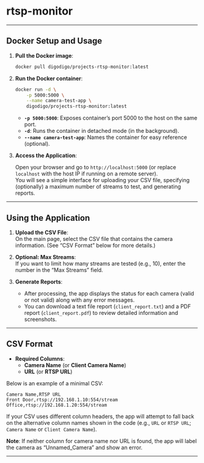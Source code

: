 # rtsp-monitor
---

## Docker Setup and Usage

1. **Pull the Docker image**:

   ```bash
   docker pull digodigo/projects-rtsp-monitor:latest
   ```

2. **Run the Docker container**:

   ```bash
   docker run -d \
       -p 5000:5000 \
       --name camera-test-app \
       digodigo/projects-rtsp-monitor:latest
   ```

   - **`-p 5000:5000`**: Exposes container’s port 5000 to the host on the same port.
   - **`-d`**: Runs the container in detached mode (in the background).
   - **`--name camera-test-app`**: Names the container for easy reference (optional).

3. **Access the Application**:

   Open your browser and go to `http://localhost:5000` (or replace `localhost` with the host IP if running on a remote server).  
   You will see a simple interface for uploading your CSV file, specifying (optionally) a maximum number of streams to test, and generating reports.

---

## Using the Application

1. **Upload the CSV File**:  
   On the main page, select the CSV file that contains the camera information. (See “CSV Format” below for more details.)

2. **Optional: Max Streams**:  
   If you want to limit how many streams are tested (e.g., 10), enter the number in the “Max Streams” field.

3. **Generate Reports**:  
   - After processing, the app displays the status for each camera (valid or not valid) along with any error messages.
   - You can download a text file report (`client_report.txt`) and a PDF report (`client_report.pdf`) to review detailed information and screenshots.

---

## CSV Format

- **Required Columns**:
  - **Camera Name** (or **Client Camera Name**)  
  - **URL** (or **RTSP URL**)

Below is an example of a minimal CSV:

```csv
Camera Name,RTSP URL
Front Door,rtsp://192.168.1.10:554/stream
Office,rtsp://192.168.1.20:554/stream
```

If your CSV uses different column headers, the app will attempt to fall back on the alternative column names shown in the code (e.g., `URL` or `RTSP URL`; `Camera Name` or `Client Camera Name`).  

**Note**: If neither column for camera name nor URL is found, the app will label the camera as “Unnamed_Camera” and show an error.

---
